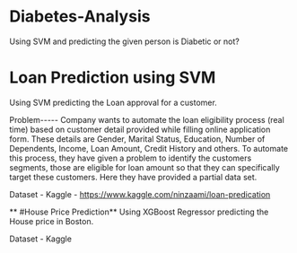 # Diabetes-Analysis 

Using SVM and predicting the given person is Diabetic or not?


# Loan Prediction using SVM

Using SVM predicting the Loan approval for a customer.

Problem-----
Company wants to automate the loan eligibility process (real time) based on customer detail provided while filling online application form. These details are Gender, Marital Status, Education, Number of Dependents, Income, Loan Amount, Credit History and others. To automate this process, they have given a problem to identify the customers segments, those are eligible for loan amount so that they can specifically target these customers. Here they have provided a partial data set.

Dataset - Kaggle - https://www.kaggle.com/ninzaami/loan-predication

**
#House Price Prediction**
Using XGBoost Regressor predicting the House price in Boston.

Dataset - Kaggle
